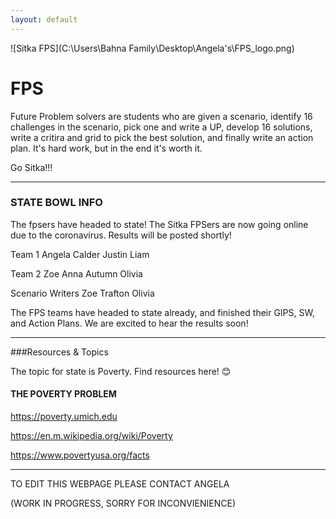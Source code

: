 ```yaml
---
layout: default
---
```


![Sitka FPS](C:\Users\Bahna Family\Desktop\Angela's\FPS_logo.png)

# FPS

Future Problem solvers are students who are given a scenario, identify 16 challenges in the scenario, pick one and write a UP, develop 16 solutions, write a critira and grid to pick the best solution, and finally write an action plan. It's hard work, but in the end it's worth it.

Go Sitka!!!
* * *

### STATE BOWL INFO
The fpsers have headed to state! The Sitka FPSers are now going online due to the coronavirus. Results will be posted shortly!

Team 1
Angela 
Calder 
Justin 
Liam 

Team 2 
Zoe 
Anna 
Autumn
Olivia

Scenario Writers
Zoe Trafton
Olivia

The FPS teams have headed to state already, and finished their GIPS, SW, and Action Plans. We are excited to hear the results soon!
* * *
###Resources & Topics

The topic for state is Poverty. Find resources here! 😊 

#### THE POVERTY PROBLEM

https://poverty.umich.edu

https://en.m.wikipedia.org/wiki/Poverty

https://www.povertyusa.org/facts

* * *
TO EDIT THIS WEBPAGE PLEASE CONTACT ANGELA

(WORK IN PROGRESS, SORRY FOR INCONVIENIENCE)

